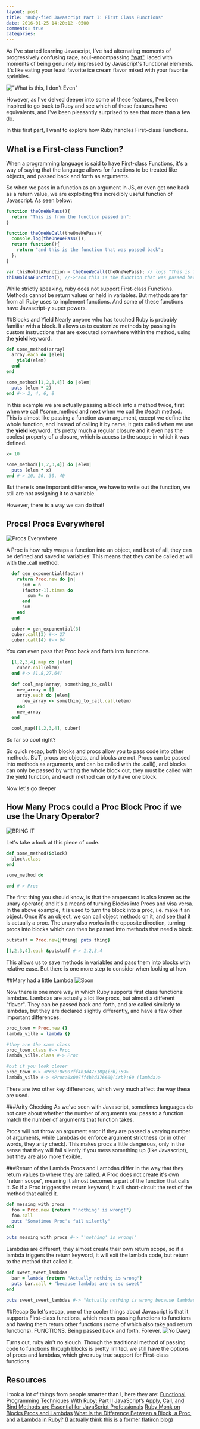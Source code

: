 ```yaml
---
layout: post
title: "Ruby-fied Javascript Part I: First Class Functions"
date: 2016-01-25 14:20:12 -0500
comments: true
categories:
---
```

As I've started learning Javascript, I've had alternating moments of progressively confusing rage, soul-encompassing ["wat"](http://knowyourmeme.com/memes/wat), laced with moments of being genuinely impressed by Javascript's functional elements. It's like eating your least favorite ice cream flavor mixed with your favorite sprinkles.

!["What is this, I don't Even"](http://i1.kym-cdn.com/photos/images/original/000/517/320/71c.gif)

However, as I've delved deeper into some of these features, I've been inspired to go back to Ruby and see which of these features have equivalents, and I've been pleasantly surprised to see that more than a few do.

In this first part, I want to explore how Ruby handles First-class Functions.

## What is a First-class Function?
When a programming language is said to have First-class Functions, it's a way of saying that the language allows for functions to be treated like objects, and passed back and forth as arguments.

So when we pass in a function as an argument in JS, or even get one back as a return value, we are exploiting this incredibly useful function of Javascript. As seen below:

```Javascript
function theOneWePass(){
  return "This is from the function passed in";
}

function theOneWeCall(theOneWePass){
  console.log(theOneWePass());
  return function(){
    return "and this is the function that was passed back";
  };
}

var thisHoldsAFunction = theOneWeCall(theOneWePass); // logs "This is from the function passed in"
thisHoldsAFunction(); //->"and this is the function that was passed back"
```

While strictly speaking, ruby does not support First-class Functions. Methods cannot be return values or held in variables. But methods are far from all Ruby uses to implement functions. And some of these functions have Javascript-y super powers.

##Blocks and Yield
Nearly anyone who has touched Ruby is probably familiar with a block. It allows us to customize methods by passing in custom instructions that are executed somewhere within the method, using the **yield** keyword.

```ruby
def some_method(array)
  array.each do |elem|
    yield(elem)
  end
end

some_method([1,2,3,4]) do |elem|
  puts (elem * 2)
end #-> 2, 4, 6, 8
```

In this example we are actually passing a block into a method twice, first when we call #some_method and next when we call the #each method. This is almost like passing a function as an argument, except we define the whole function, and instead of calling it by name, it gets called when we use the **yield** keyword. It's pretty much a regular closure and it even has the coolest property of a closure, which is access to the scope in which it was defined.

```ruby
x= 10

some_method([1,2,3,4]) do |elem|
  puts (elem * x)
end #-> 10, 20, 30, 40
```

But there is one important difference, we have to write out the function, we still are not assigning it to a variable.

However, there is a way we can do that!

## Procs! Procs Everywhere!
![Procs Everywhere](http://i.imgur.com/wJ0cIkO.jpg)

A Proc is how ruby wraps a function into an object, and best of all, they can be defined and saved to variables! This means that they can be called at will with the .call method.

```ruby
  def gen_exponential(factor)
    return Proc.new do |n|
      sum = n
      (factor-1).times do
        sum *= n
      end
      sum
    end
  end

  cuber = gen_exponential(3)
  cuber.call(3) #-> 27
  cuber.call(4) #-> 64
```

You can even pass that Proc back and forth into functions.

```ruby
  [1,2,3,4].map do |elem|
    cuber.call(elem)
  end #-> [1,8,27,64]

  def cool_map(array, something_to_call)
    new_array = []
    array.each do |elem|
      new_array << something_to_call.call(elem)
    end
    new_array
  end

  cool_map([1,2,3,4], cuber)
```

So far so cool right?

So quick recap, both blocks and procs allow you to pass code into other methods. BUT, procs are objects, and blocks are not. Procs can be passed into methods as arguments, and can be called with the .call(), and blocks can only be passed by writing the whole block out, they must be called with the yield function, and each method can only have one block.

Now let's go deeper

## How Many Procs could a Proc Block Proc if we use the Unary Operator?

![BRING IT](http://i2.photobucket.com/albums/y42/GilGrissomCSI/woodchuck.jpg)

Let's take a look at this piece of code.

```ruby
def some_method(&block)
  block.class
end

some_method do

end #-> Proc
```

The first thing you should know, is that the ampersand is also known as the unary operator, and it's a means of turning Blocks into Procs and visa versa. In the above example, it is used to turn the block into a proc, i.e. make it an object. Once it's an object, we can call object methods on it, and see that it is actually a proc. The unary also works in the opposite direction, turning procs into blocks which can then be passed into methods that need a block.

```ruby
putstuff = Proc.new{|thing| puts thing}

[1,2,3,4].each &putstuff #-> 1,2,3,4
```

This allows us to save methods in variables and pass them into blocks with relative ease.  But there is one more step to consider when looking at how

##Mary had a little Lambda
![Soon](http://3.bp.blogspot.com/-8AfGm4Uy3CU/UBqhxWvD7VI/AAAAAAAAARU/iVQAHfgv3cs/s1600/a-wolf-in-sheeps-clo_1339994049_epiclolcom.png)

Now there is one more way in which Ruby supports first class functions: lambdas. Lambdas are actually a lot like procs, but almost a different "flavor". They can be passed back and forth, and are called similarly to lambdas, but they are declared slightly differently, and have a few other important differences.

```ruby
proc_town = Proc.new {}
lambda_ville = lambda {}

#they are the same class
proc_town.class #-> Proc
lambda_ville.class #-> Proc

#but if you look closer
proc_town #-> <Proc:0x007ff4b3d47510@(irb):59>
lambda_ville #-> <Proc:0x007ff4b3d37660@(irb):60 (lambda)>
```
There are two other key differences, which very much affect the way these are used.

###Arity Checking
As we've seen with Javascript, sometimes languages do not care about whether the number of arguments you pass to a function match the number of arguments that function takes.

Procs will not throw an argument error if they are passed a varying number of arguments, while Lambdas do enforce argument strictness (or in other words, they arity check). This makes procs a little dangerous, only in the sense that they will fail silently if you mess something up (like Javascript), but they are also more flexible.

###Return of the Lambda
Procs and Lambdas differ in the way that they return values to where they are called. A Proc does not create it's own "return scope", meaning it almost becomes a part of the function that calls it. So if a Proc triggers the return keyword, it will short-circuit the rest of the method that called it.

```ruby
def messing_with_procs
  foo = Proc.new {return "'nothing' is wrong!"}
  foo.call
  puts "Sometimes Proc's fail silently"
end

puts messing_with_procs #-> "'nothing' is wrong!"
```

Lambdas are different, they almost create their own return scope, so if a lambda triggers the return keyword, it will exit the lambda code, but return to the method that called it.

```ruby
def sweet_sweet_lambdas
  bar = lambda {return "Actually nothing is wrong"}
  puts bar.call + "because lambdas are so so sweet"
end

puts sweet_sweet_lambdas #-> "Actually nothing is wrong because lambdas are so so sweet"
```

##Recap
So let's recap, one of the cooler things about Javascript is that it supports First-class functions, which means passing functions to functions and having them return other functions (some of which also take and return functions). FUNCTIONS. Being passed back and forth. Forever.
![Yo Dawg](http://i.imgur.com/e7RHh2a.jpg)

Turns out, ruby ain't no slouch. Though the traditional method of passing code to functions through blocks is pretty limited, we still have the options of procs and lambdas, which give ruby true support for First-class functions.

## Resources

I took a lot of things from people smarter than I, here they are:
[Functional Programming Techniques With Ruby: Part II](http://www.sitepoint.com/functional-programming-techniques-with-ruby-part-ii/)
[JavaScript’s Apply, Call, and Bind Methods are Essential for JavaScript Professionals](http://javascriptissexy.com/javascript-apply-call-and-bind-methods-are-essential-for-javascript-professionals/)
[Ruby Monk on Blocks Procs and Lambdas](https://rubymonk.com/learning/books/4-ruby-primer-ascent/chapters/18-blocks/lessons/64-blocks-procs-lambdas)
[What Is the Difference Between a Block, a Proc, and a Lambda in Ruby? (I actually think this is a former flatiron blog)](http://awaxman11.github.io/blog/2013/08/05/what-is-the-difference-between-a-block/)
